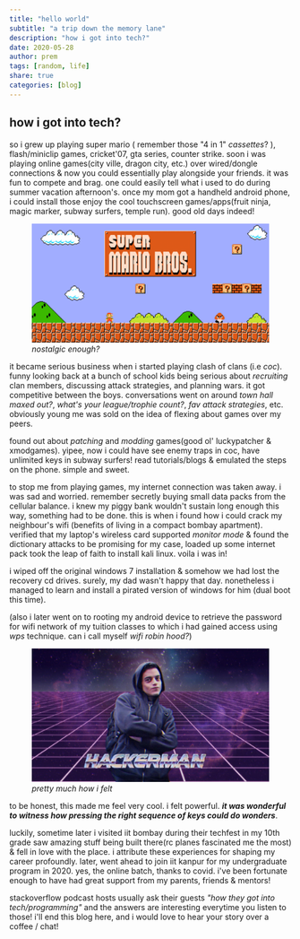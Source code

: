 ```yaml
---
title: "hello world"
subtitle: "a trip down the memory lane"
description: "how i got into tech?"
date: 2020-05-28
author: prem
tags: [random, life] 
share: true
categories: [blog]
---
```


## how i got into tech?


so i grew up playing super mario ( remember those "4 in 1" _cassettes_? ), flash/miniclip games, cricket'07, gta series, counter strike. soon i was playing online games(city ville, dragon city, etc.) over wired/dongle connections & now you could essentially play alongside your friends. it was fun to compete and brag. one could easily tell what i used to do during summer vacation afternoon's. once my mom got a handheld android phone, i could install those enjoy the cool touchscreen games/apps(fruit ninja, magic marker, subway surfers, temple run). good old days indeed!

<figure>
    <img src="../assets/img/posts/mario.jpg" alt="super mario bros game home screen">
    <figcaption><em>nostalgic enough?</em></figcaption>
</figure>

it became serious business when i started playing clash of clans (i.e _coc_). funny looking back at a bunch of school kids being serious about _recruiting_ clan members, discussing attack strategies, and planning wars. it got competitive between the boys. conversations went on around _town hall maxed out?_, _what's your league/trophie count?_, _fav attack strategies_, etc. obviously young me was sold on the idea of flexing about games over my peers.

found out about _patching_ and _modding_ games(good ol' luckypatcher & xmodgames). yipee, now i could have see enemy traps in coc, have unlimited keys in subway surfers! read tutorials/blogs & emulated the steps on the phone. simple and sweet. 

to stop me from playing games, my internet connection was taken away. i was sad and worried. remember secretly buying small data packs from the cellular balance. i knew my piggy bank wouldn't sustain long enough this way, something had to be done. this is when i found how i could crack my neighbour's wifi (benefits of living in a compact bombay apartment). verified that my laptop's wireless card supported _monitor mode_ & found the dictionary attacks to be promising for my case, loaded up some internet pack took the leap of faith to install kali linux. voila i was in!

i wiped off the original windows 7 installation & somehow we had lost the recovery cd drives. surely, my dad wasn't happy that day. nonetheless i managed to learn and install a pirated version of windows for him (dual boot this time). 

(also i later went on to rooting my android device to retrieve the password for wifi network of my tuition classes to which i had gained access using _wps_ technique. can i call myself _wifi robin hood?_)

<figure>
  <img src="../assets/img/posts/hackerman.jpg" alt="hackerman meme image">
  <figcaption><em> pretty much how i felt </em></figcaption>
</figure>

to be honest, this made me feel very cool. i felt powerful. ***it was wonderful to witness how pressing the right sequence of keys could do wonders***.  

luckily, sometime later i visited iit bombay during their techfest in my 10th grade saw amazing stuff being built there(rc planes fascinated me the most) & fell in love with the place. i attribute these experiences for shaping my career profoundly. later, went ahead to join iit kanpur for my undergraduate program in 2020. yes, the online batch, thanks to covid. i've been fortunate enough to have had great support from my parents, friends & mentors! 

stackoverflow podcast hosts usually ask their guests _"how they got into tech/programming"_ and the answers are interesting everytime you listen to those! i'll end this blog here, and i would love to hear your story over a coffee / chat!

<br>
